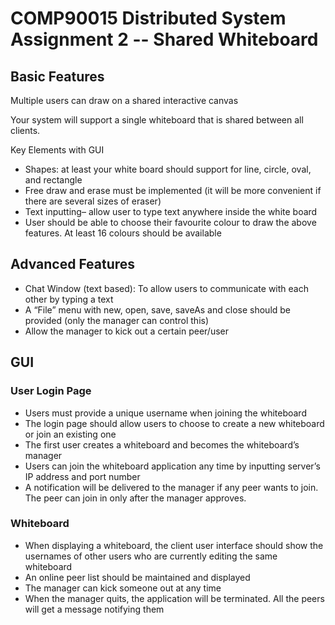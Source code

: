 # COMP90015 Distributed System Assignment 2 -- Shared Whiteboard

## Basic Features
Multiple users can draw on a shared interactive canvas

Your system will support a single whiteboard that is shared between all clients.

Key Elements with GUI
- Shapes: at least your white board should support for line, circle, oval, and rectangle
- Free draw and erase must be implemented (it will be more convenient if there are
several sizes of eraser)
- Text inputting– allow user to type text anywhere inside the white board
- User should be able to choose their favourite colour to draw the above features. At least 16
colours should be available

## Advanced Features
- Chat Window (text based): To allow users to communicate with each other by typing a text
- A “File” menu with new, open, save, saveAs and close should be provided (only the manager can control this)
- Allow the manager to kick out a certain peer/user

## GUI
### User Login Page
- Users must provide a unique username when joining the whiteboard
- The login page should allow users to choose to create a new whiteboard or join an existing one
- The first user creates a whiteboard and becomes the whiteboard’s
  manager
- Users can join the whiteboard application any time by
  inputting server’s IP address and port number
- A notification will be delivered to the manager if any peer wants to
  join. The peer can join in only after the manager approves.

### Whiteboard
- When displaying a whiteboard, the client user interface should show the
usernames of other users who are currently editing the same whiteboard
- An online peer list should be maintained and displayed
- The manager
  can kick someone out at any time
- When the manager quits, the application will be terminated. All the
  peers will get a message notifying them
